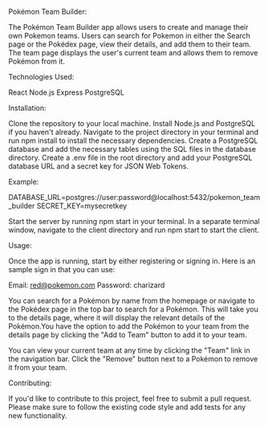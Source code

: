 Pokémon Team Builder:

The Pokémon Team Builder app allows users to create and manage their own Pokemon teams. Users can search for Pokemon in either the Search page or the Pokédex page, view their details, and add them to their team. The team page displays the user's current team and allows them to remove Pokémon from it.

Technologies Used:

React
Node.js
Express
PostgreSQL

Installation:

Clone the repository to your local machine.
Install Node.js and PostgreSQL if you haven't already.
Navigate to the project directory in your terminal and run npm install to install the necessary dependencies.
Create a PostgreSQL database and add the necessary tables using the SQL files in the database directory.
Create a .env file in the root directory and add your PostgreSQL database URL and a secret key for JSON Web Tokens.

Example:

DATABASE_URL=postgres://user:password@localhost:5432/pokemon_team_builder
SECRET_KEY=mysecretkey

Start the server by running npm start in your terminal.
In a separate terminal window, navigate to the client directory and run npm start to start the client.

Usage:

Once the app is running, start by either registering or signing in. Here is an sample sign in that you can use:

Email: red@pokemon.com
Password: charizard

You can search for a Pokémon by name from the homepage or navigate to the Pokédex page in the top bar to search for a Pokémon. This will take you to the details page, where it will display the relevant details of the Pokémon.You have the option to add the Pokémon to your team from the details page by clicking the "Add to Team" button to add it to your team.

You can view your current team at any time by clicking the "Team" link in the navigation bar. Click the "Remove" button next to a Pokémon to remove it from your team.

Contributing:

If you'd like to contribute to this project, feel free to submit a pull request. Please make sure to follow the existing code style and add tests for any new functionality.